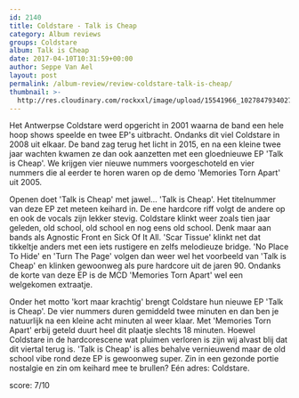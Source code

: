 ```yaml
---
id: 2140
title: Coldstare - Talk is Cheap
category: Album reviews
groups: Coldstare
album: Talk is Cheap
date: 2017-04-10T10:31:59+00:00
author: Seppe Van Ael
layout: post
permalink: /album-review/review-coldstare-talk-is-cheap/
thumbnail: >-
  http://res.cloudinary.com/rockxxl/image/upload/15541966_1027847934027955_1786242859699436643_n.jpg
---
```

Het Antwerpse Coldstare werd opgericht in 2001 waarna de band een hele hoop shows speelde en twee EP's uitbracht. Ondanks dit viel Coldstare in 2008 uit elkaar. De band zag terug het licht in 2015, en na een kleine twee jaar wachten kwamen ze dan ook aanzetten met een gloednieuwe EP 'Talk is Cheap'. We krijgen vier nieuwe nummers voorgeschoteld en vier nummers die al eerder te horen waren op de demo 'Memories Torn Apart' uit 2005.

Openen doet 'Talk is Cheap' met jawel&#8230; 'Talk is Cheap'. Het titelnummer van deze EP zet meteen keihard in. De ene hardcore riff volgt de andere op en ook de vocals zijn lekker stevig. Coldstare klinkt weer zoals tien jaar geleden, old school, old school en nog eens old school. Denk maar aan bands als Agnostic Front en Sick Of It All. 'Scar Tissue' klinkt net dat tikkeltje anders met een iets rustigere en zelfs melodieuze bridge. 'No Place To Hide' en 'Turn The Page' volgen dan weer wel het voorbeeld van 'Talk is Cheap' en klinken gewoonweg als pure hardcore uit de jaren 90. Ondanks de korte van deze EP is de MCD 'Memories Torn Apart' wel een welgekomen extraatje.

Onder het motto 'kort maar krachtig' brengt Coldstare hun nieuwe EP 'Talk is Cheap'. De vier nummers duren gemiddeld twee minuten en dan ben je natuurlijk na een kleine acht minuten al weer klaar. Met 'Memories Torn Apart' erbij geteld duurt heel dit plaatje slechts 18 minuten. Hoewel Coldstare in de hardcorescene wat pluimen verloren is zijn wij alvast blij dat dit viertal terug is. 'Talk is Cheap' is alles behalve vernieuwend maar de old school vibe rond deze EP is gewoonweg super. Zin in een gezonde portie nostalgie en zin om keihard mee te brullen? Eén adres: Coldstare.

score: 7/10
